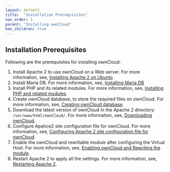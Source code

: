 ```yaml
---
layout: default
title:  "Installation Prerequisites"
nav_order: 1
parent: "Installing ownCloud"
has_children: true
---
```



## Installation Prerequisites

Following are the prerequisites for installing ownCloud:
1.	Install Apache 2 to use ownCloud on a Web server. For more information, see, [Installing Apache 2 on Ubunto](2019-04-03-Installing_Apache_2_on_Ubunto)
2.	Install Maria DB. For more information, see, [Installing Maria DB](2019-04-03-Installing_Maria_DB)
3.	Install PHP and its related modules. For more information, see, [Installing PHP and related modules](2019-04-03-Installing_PHP_and_related_modules).
4.	Create ownCloud database, to store the required files on ownCloud. For more information, see, [Creating ownCloud database](2019-04-03-Creating_ownCloud_database).
5.	Download the latest version of ownCloud in the Apache 2 directory: `/var/www/html/ownCloud/`.
	For more information, see, [Downloading ownCloud](2019-04-03-Downloading_ownCloud).
6.	Configure Apahce2 site configuration file for ownCloud. For more information, see, [Configuring Apache 2 site configuration file for ownCloud](2019-04-03-Configuring_Apache_2_site_configuration_file_for_ownCloud).
7.	Enable the ownCloud and rewritable module after configuring the Virtual Host. For more information, see, [Enabling ownCloud and Rewriting the module](2019-04-03-Enabling_ownCloud_and_Rewriting_the_module).
8.	Restart Apache 2 to apply all the settings. For more information, see, [Restarting Apache 2](2019-04-03-Restarting_Apache_2).
